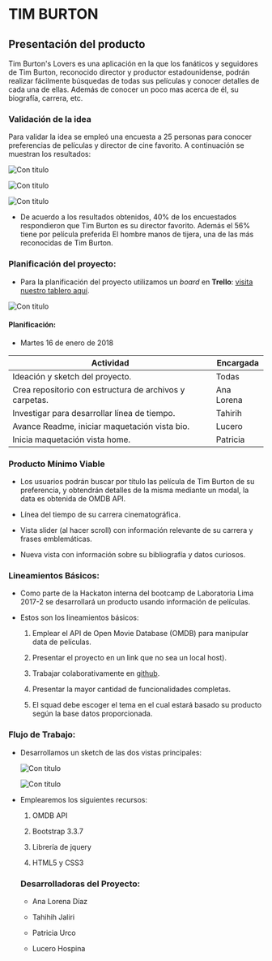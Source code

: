 # TIM BURTON 

## **Presentación del producto**

Tim Burton's Lovers es una aplicación en la que los fanáticos y seguidores de Tim Burton, reconocido director y productor estadounidense, podrán realizar fácilmente búsquedas de todas sus películas y conocer detalles de cada una de ellas. Además de conocer un poco mas acerca de él, su biografía, carrera, etc. 

### **Validación de la idea**

Para validar la idea se empleó una encuesta a 25 personas para conocer preferencias de películas y director de cine favorito. A continuación se muestran los resultados:

![Con titulo](assets/images/readme/director-fav.png "Vista Splash")

![Con titulo](assets/images/readme/movie-fav.png "Vista Splash")

![Con titulo](assets/images/readme/genero-fav.png "Vista Splash")

+ De acuerdo a los resultados obtenidos, 40% de los encuestados respondieron que Tim Burton es su director favorito. Además el 56% tiene por película preferida El hombre manos de tijera, una de las más reconocidas de Tim Burton.

### **Planificación del proyecto:** 

+ Para la planificación del proyecto utilizamos un  _board_ en **Trello**: [visita nuestro tablero aquí](https://trello.com/b/LPK3sIs0/flujo-de-trabajo-del-proyecto).

![Con titulo](assets/images/readme/trello.png "Vista Splash")

#### Planificación:

+ Martes 16 de enero de 2018

| Actividad  | Encargada  |
| ---------- | ---------- |
| Ideación y sketch del proyecto. | Todas  |
| Crea repositorio con estructura de archivos y carpetas.   | Ana Lorena   |
| Investigar para desarrollar línea de tiempo. | Tahirih   |
| Avance Readme, iniciar maquetación vista bio. | Lucero  |
| Inicia maquetación vista home.  | Patricia   |

### **Producto Mínimo Viable**

+ Los usuarios podrán buscar por título las película de Tim Burton de su preferencia, y obtendrán detalles de la misma mediante un modal, la data es obtenida de OMDB API.

+ Línea del tiempo de su carrera cinematográfica.

+ Vista slider (al hacer scroll) con información relevante de su carrera y frases emblemáticas.

+ Nueva vista con información sobre su bibliografía y datos curiosos.

### **Lineamientos Básicos:**

* Como parte de la Hackaton interna del bootcamp de Laboratoria Lima 2017-2 se  desarrollará un producto usando información de películas.

* Estos son los lineamientos básicos:

  1. Emplear el API de Open Movie Database (OMDB) para manipular data de películas.

  2. Presentar el proyecto en un link que no sea un local host).

  3. Trabajar colaborativamente en [github](https://github.com/AnaLorenaDiaz/timburton-lovers).

  4. Presentar la mayor cantidad de funcionalidades completas.

  5. El squad debe escoger el tema en el cual estará basado su producto según la base datos proporcionada.

### **Flujo de Trabajo:**

* Desarrollamos un sketch de las dos vistas principales:

  ![Con titulo](assets/docs/splash-view.jpg "Vista Splash")

  ![Con titulo](assets/docs/home-view.jpg "Vista Home")

* Emplearemos los siguientes recursos:

    1. OMDB API

    2. Bootstrap 3.3.7

    2. Librería de jquery

    3. HTML5 y CSS3

  ### **Desarrolladoras del Proyecto:**

  * Ana Lorena Díaz

  * Tahihih Jaliri

  * Patricia Urco

  * Lucero Hospina





